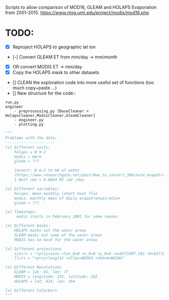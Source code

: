 <!-- README.md -->
Scripts to allow comparison of MOD16, GLEAM and HOLAPS Evaporation from 2001-2015.
https://www.ntsg.umt.edu/project/modis/mod16.php

# TODO:
- [x] Reproject HOLAPS to geographic lat lon
- [-] Convert GLEAM ET from mm/day -> mm/month
- [x] OR convert MODIS ET -> mm/day
- [x] Copy the HOLAPS mask to other datasets
- [] CLEAN the exploration code into more useful set of functions (too much copy+paste ...)
- [] New structure for the code::
```
run.py
engineer
    - preprocessing.py [BaseCleaner > HolapsCleaner,ModisCleaner,GleamCleaner]
    - engineer.py 
    - plotting.py
```

```python
"""
Problems with the data:
----------------------
[x] Different units:
    holaps = W m-2
    modis = mm/m
    gleam = ???

    Convert: W m-2 to mm of water
    (https://www.researchgate.net/post/How_to_convert_30minute_evapotranspiration_in_watts_to_millimeters)
    1 Watt /m2 = 0.0864 MJ /m2 /day

[x] Different variables:
    holaps: mean monthly latent heat flux
    modis: monthly mean of daily evapotranspiration
    gleam = ???

[x] Timesteps:
     modis starts in February 2001 for some reason

[x] Different masks:
    HOLAPS masks out the water areas
    GLEAM masks out some of the water areas
    MODIS has no mask for the water areas

[x] Different projections
    sincrs = "+proj=sinu +lon_0=0 +x_0=0 +y_0=0 +a=6371007.181 +b=6371007.181 +units=m"
    llcrs = "+proj=longlat +ellps=WGS84 +datum=WGS84"

[x] Different Resolutions
    GLEAM = lat: 81, lon: 77
    MODIS = longitude: 231, latitude: 242
    HOLAPS = lat: 414, lon: 454

[x] Different Colorbars
"""
```
